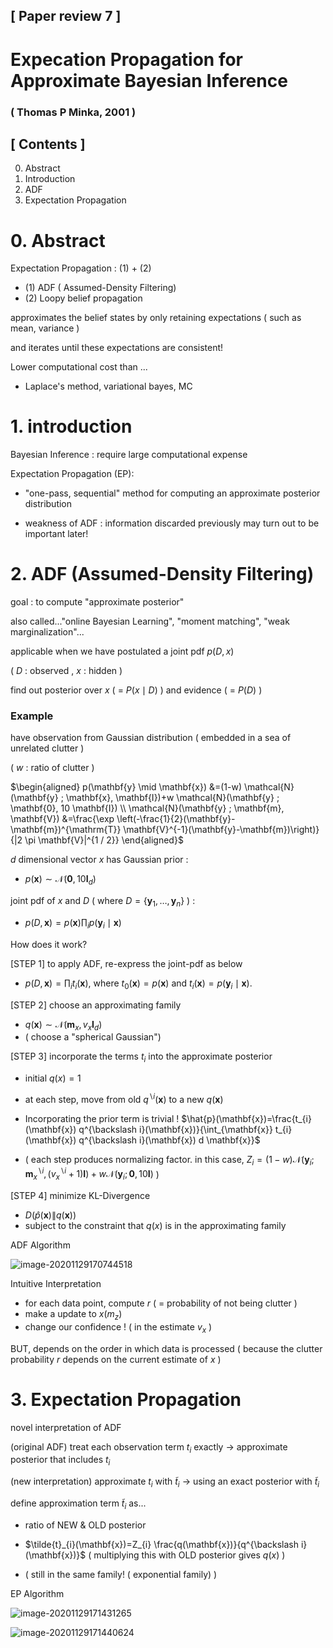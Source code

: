 ## [ Paper review 7 ]

# Expecation Propagation for Approximate Bayesian Inference

### ( Thomas P Minka, 2001 )



## [ Contents ]

0. Abstract
1. Introduction
2. ADF
3. Expectation Propagation



# 0. Abstract

Expectation Propagation : (1) + (2)

- (1) ADF ( Assumed-Density Filtering)
- (2) Loopy belief propagation



approximates the belief states by only retaining expectations ( such as mean, variance )

and iterates until these expectations are consistent!



Lower computational cost than ...

- Laplace's method, variational bayes, MC



# 1. introduction

Bayesian Inference : require large computational expense

Expectation Propagation (EP):

- "one-pass, sequential" method for computing an approximate posterior distribution

- weakness of ADF : information discarded previously may turn out to be important later!



# 2. ADF (Assumed-Density Filtering)

goal : to compute "approximate posterior"

also called..."online Bayesian Learning", "moment matching", "weak marginalization"...



applicable when we have postulated a joint pdf $p(D,x)$

( $D$ : observed , $x$ : hidden )

find out posterior over $x$ ( = $P(x \mid D)$ ) and evidence ( = $P(D)$ )



### Example

have observation from Gaussian distribution ( embedded in a sea of unrelated clutter )

( $w$ : ratio of clutter )

$\begin{aligned}
p(\mathbf{y} \mid \mathbf{x}) &=(1-w) \mathcal{N}(\mathbf{y} ; \mathbf{x}, \mathbf{I})+w \mathcal{N}(\mathbf{y} ; \mathbf{0}, 10 \mathbf{I}) \\
\mathcal{N}(\mathbf{y} ; \mathbf{m}, \mathbf{V}) &=\frac{\exp \left(-\frac{1}{2}(\mathbf{y}-\mathbf{m})^{\mathrm{T}} \mathbf{V}^{-1}(\mathbf{y}-\mathbf{m})\right)}{|2 \pi \mathbf{V}|^{1 / 2}}
\end{aligned}$



$d$ dimensional vector $x$ has Gaussian prior :

-  $p(\mathbf{x}) \sim \mathcal{N}\left(\mathbf{0}, 10 \mathbf{I}_{d}\right)$



joint pdf of $x$ and $D$ (  where $D=\left\{\mathbf{y}_{1}, \ldots, \mathbf{y}_{n}\right\}$   ) : 

- $p(D, \mathbf{x})=p(\mathbf{x}) \prod_{i} p\left(\mathbf{y}_{i} \mid \mathbf{x}\right)$  



How does it work?

[STEP 1] to apply ADF, re-express the joint-pdf as below

- $p(D, \mathbf{x})=\prod_{i} t_{i}(\mathbf{x})$,  where $t_{0}(\mathbf{x})=p(\mathbf{x})$ and $t_{i}(\mathbf{x})=p\left(\mathbf{y}_{i} \mid \mathbf{x}\right) .$



[STEP 2] choose an approximating family

- $q(\mathbf{x}) \sim \mathcal{N}\left(\mathbf{m}_{x}, v_{x} \mathbf{I}_{d}\right)$
- ( choose a "spherical Gaussian")



[STEP 3] incorporate the terms $t_i$ into the approximate posterior

- initial $q(x) = 1$

- at each step, move from old $q^{\backslash i}(\mathbf{x})$ to a new $q(\mathbf{x})$   
- Incorporating the prior term is trivial ! $\hat{p}(\mathbf{x})=\frac{t_{i}(\mathbf{x}) q^{\backslash i}(\mathbf{x})}{\int_{\mathbf{x}} t_{i}(\mathbf{x}) q^{\backslash i}(\mathbf{x}) d \mathbf{x}}$
- ( each step produces normalizing factor. 
  in this case, $Z_{i}=(1-w) \mathcal{N}\left(\mathbf{y}_{i} ; \mathbf{m}_{x}^{\backslash i},\left(v_{x}^{\backslash i}+1\right) \mathbf{I}\right)+w \mathcal{N}\left(\mathbf{y}_{i} ; \mathbf{0}, 10 \mathbf{I}\right)$ )



[STEP 4] minimize KL-Divergence

- $D(\hat{p}(\mathbf{x}) \| q(\mathbf{x}))$
- subject to the constraint that $q(x)$ is in the approximating family



ADF Algorithm

![image-20201129170744518](C:\Users\LSH\AppData\Roaming\Typora\typora-user-images\image-20201129170744518.png)


Intuitive Interpretation

- for each data point, compute $r$ ( = probability of not being clutter )
- make a update to $x(m_z)$
- change our confidence ! ( in the estimate $v_x$ )

BUT, depends on the order in which data is processed ( because the clutter probability $r$ depends on the current estimate of $x$ )



# 3. Expectation Propagation

novel interpretation of ADF

(original ADF) treat each observation term $t_i$ exactly $\rightarrow$ approximate posterior that includes $t_i$

(new interpretation) approximate $t_i$ with $\tilde{t}_i$  $\rightarrow$ using an exact posterior with $\tilde{t}_i$



define approximation term $\tilde{t}_i$ as...

- ratio of NEW \& OLD posterior
- $\tilde{t}_{i}(\mathbf{x})=Z_{i} \frac{q(\mathbf{x})}{q^{\backslash i}(\mathbf{x})}$   ( multiplying this with OLD posterior gives $q(x)$ )

- ( still in the same family! ( exponential family) )



EP Algorithm

![image-20201129171431265](C:\Users\LSH\AppData\Roaming\Typora\typora-user-images\image-20201129171431265.png)


![image-20201129171440624](C:\Users\LSH\AppData\Roaming\Typora\typora-user-images\image-20201129171440624.png)




